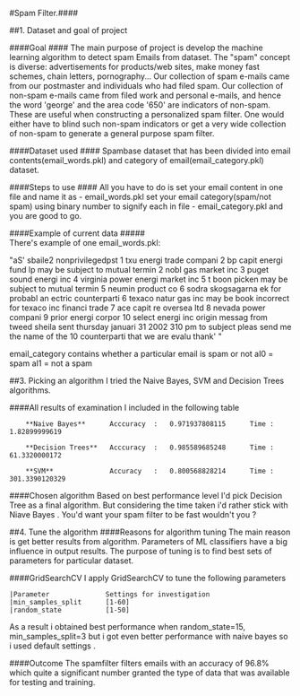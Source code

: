 #Spam Filter.####

##1. Dataset and goal of project

####Goal ####
The main purpose of project is develop the machine learning algorithm to detect spam Emails from dataset.
The "spam" concept is diverse: advertisements for products/web
        sites, make money fast schemes, chain letters, pornography...
	Our collection of spam e-mails came from our postmaster and 
	individuals who had filed spam.  Our collection of non-spam 
	e-mails came from filed work and personal e-mails, and hence
	the word 'george' and the area code '650' are indicators of 
	non-spam.  These are useful when constructing a personalized 
	spam filter.  One would either have to blind such non-spam 
	indicators or get a very wide collection of non-spam to 
	generate a general purpose spam filter.

####Dataset used ####
Spambase dataset that has been divided into email contents(email_words.pkl) and category of email(email_category.pkl) dataset. 

####Steps to use ####
	All you have to do is set your email content in one file and name it as - email_words.pkl
	set your email category(spam/not spam) using binary number to signify each in file - email_category.pkl
	and you are good to go.

####Example of current data #####	
There's example of one email_words.pkl: 

"aS' sbaile2 nonprivilegedpst 1 txu energi trade compani 2 bp capit energi fund lp may be subject to mutual termin 2 nobl gas market inc 3 puget sound energi inc 4 virginia power energi market inc 5 t boon picken may be subject to mutual termin 5 neumin product co 6 sodra skogsagarna ek for probabl an ectric counterparti 6 texaco natur gas inc may be book incorrect for texaco inc financi trade 7 ace capit re oversea ltd 8 nevada power compani 9 prior energi corpor 10 select energi inc origin messag from tweed sheila sent thursday januari 31 2002 310 pm to   subject pleas send me the name of the 10 counterparti that we are evalu thank' "

email_category contains whether a particular email is spam or not 
aI0 = spam
aI1 = not a spam

##3. Picking an algorithm
I tried the Naive Bayes, SVM and Decision Trees algorithms. 

####All results of examination I included in the following table


		**Naive Bayes**		 Acccuracy	:	0.971937808115    	Time : 1.82899999619

		**Decision Trees**	 Acccuracy  : 	0.985589685248		Time : 61.3320000172

		**SVM**				 Accuracy   :   0.800568828214		Time : 301.3390120329

####Chosen algorithm
Based on best performance level I'd pick Decision Tree as a final algorithm.
But considering the time taken i'd rather stick with Niave Bayes .
You'd want your spam filter to be fast wouldn't you ?

##4. Tune the algorithm
####Reasons for algorithm tuning
The main reason is get better results from algorithm. Parameters of ML classifiers have a big influence in output results. 
The purpose of tuning is to find best sets of parameters for particular dataset.

####GridSearchCV
I apply GridSearchCV to tune the following parameters

	|Parameter          	Settings for investigation
	|min_samples_split	 	[1-60]                    
	|random_state	     	[1-50]                    


As a result i obtained best performance when random_state=15, min_samples_split=3
but i got even better performance with naive bayes so i used default settings  . 


####Outcome
The spamfilter filters emails with an accuracy of 96.8% which quite a significant number granted the type of data that was available for testing and training.